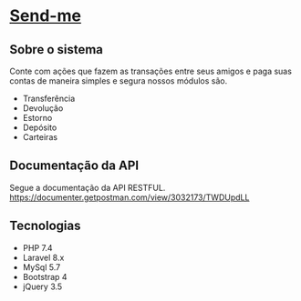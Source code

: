 <p align="center"><a href="#" target="_blank"><h1>Send-me</h1></a></p>

## Sobre o sistema
Conte com ações que fazem as transações entre seus amigos e paga suas contas de maneira simples e segura
nossos módulos são.
 
- Transferência
- Devolução
- Estorno
- Depósito
- Carteiras

## Documentação da API
Segue a documentação da API RESTFUL.
https://documenter.getpostman.com/view/3032173/TWDUpdLL

## Tecnologias

- PHP 7.4
- Laravel 8.x
- MySql 5.7
- Bootstrap 4
- jQuery 3.5
